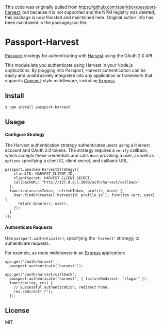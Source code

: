 This code was originally pulled from https://github.com/sparkbox/passport-harvest, but because it is not supported and the NPM registry was deleted, this package is now hhosted and maintained here. Original author info has been maintained in the package.json file.

# Passport-Harvest

[Passport](https://github.com/jaredhanson/passport) strategy for authenticating
with [Harvest](http://harvestapp.com/) using the OAuth 2.0 API.

This module lets you authenticate using Harvest in your Node.js applications.
By plugging into Passport, Harvest authentication can be easily and
unobtrusively integrated into any application or framework that supports
[Connect](http://www.senchalabs.org/connect/)-style middleware, including
[Express](http://expressjs.com/).

## Install

    $ npm install passport-harvest

## Usage

#### Configure Strategy

The Harvest authentication strategy authenticates users using a Harvest
account and OAuth 2.0 tokens.  The strategy requires a `verify` callback, which
accepts these credentials and calls `done` providing a user, as well as
`options` specifying a client ID, client secret, and callback URL.

    passport.use(new HarvestStrategy({
        clientID: HARVEST_CLIENT_ID,
        clientSecret: HARVEST_CLIENT_SECRET,
        callbackURL: "http://127.0.0.1:3000/auth/harvest/callback"
      },
      function(accessToken, refreshToken, profile, done) {
        User.findOrCreate({ harvestId: profile.id }, function (err, user) {
          return done(err, user);
        });
      }
    ));

#### Authenticate Requests

Use `passport.authenticate()`, specifying the `'harvest'` strategy, to
authenticate requests.

For example, as route middleware in an [Express](http://expressjs.com/)
application:

    app.get('/auth/harvest',
      passport.authenticate('harvest'));

    app.get('/auth/harvest/callback',
      passport.authenticate('harvest', { failureRedirect: '/login' }),
      function(req, res) {
        // Successful authentication, redirect home.
        res.redirect('/');
      });

## License

MIT
